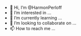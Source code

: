 - 👋 Hi, I’m @HarmonPerloff
- 👀 I’m interested in ...
- 🌱 I’m currently learning ...
- 💞️ I’m looking to collaborate on ...
- 📫 How to reach me ...

<!---
HarmonPerloff/HarmonPerloff is a ✨ special ✨ repository because its `README.md` (this file) appears on your GitHub profile.
You can click the Preview link to take a look at your changes.
--->
